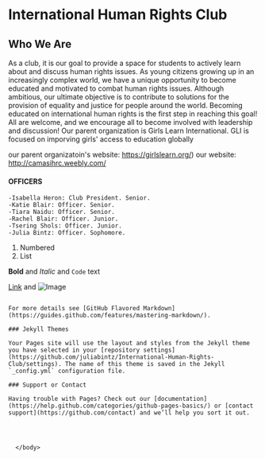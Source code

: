 <body>
<h1> International Human Rights Club </h1>
  
<h2> Who We Are</h2>
    As a club, it is our goal to provide a space for students to actively learn about and discuss human rights issues. As young citizens growing up in an increasingly complex world, we have a unique opportunity to become educated and motivated to combat human rights issues. Although ambitious, our ultimate objective is to contribute to solutions for the provision of equality and justice for people around the world. Becoming educated on international human rights is the first step in reaching this goal! All are welcome, and we encourage all to become involved with leadership and discussion!
    Our parent organization is Girls Learn International. GLI is focused on imporving girls' access to education globally
   
   
   
   our parent organizatoin's website: https://girlslearn.org/) 
   our website: http://camasihrc.weebly.com/
<h4>OFFICERS</h4>
  
    -Isabella Heron: Club President. Senior. 
    -Katie Blair: Officer. Senior.
    -Tiara Naidu: Officer. Senior.
    -Rachel Blair: Officer. Junior.
    -Tsering Shols: Officer. Junior.
    -Julia Bintz: Officer. Sophomore.



1. Numbered
2. List

**Bold** and _Italic_ and `Code` text

[Link](url) and ![Image](src)
```

For more details see [GitHub Flavored Markdown](https://guides.github.com/features/mastering-markdown/).

### Jekyll Themes

Your Pages site will use the layout and styles from the Jekyll theme you have selected in your [repository settings](https://github.com/juliabintz/International-Human-Rights-Club/settings). The name of this theme is saved in the Jekyll `_config.yml` configuration file.

### Support or Contact

Having trouble with Pages? Check out our [documentation](https://help.github.com/categories/github-pages-basics/) or [contact support](https://github.com/contact) and we’ll help you sort it out.


  
  
  </body>

